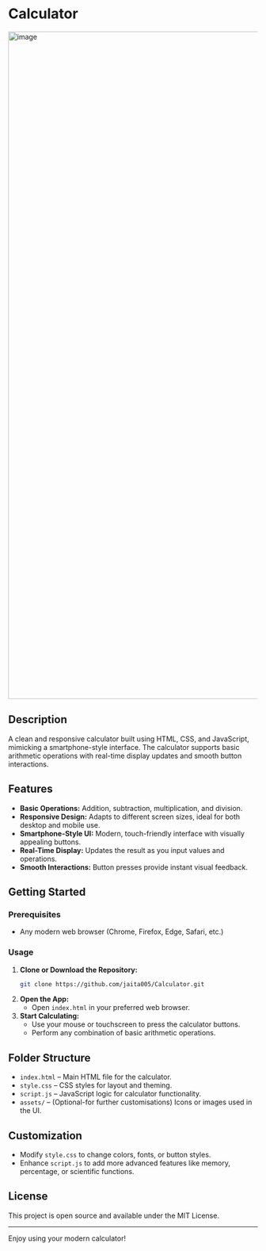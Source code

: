# Calculator

<img width="2555" height="1347" alt="image" src="https://github.com/user-attachments/assets/2102d3c0-b8d9-4bd7-a1eb-86bac7c0d656" />

## Description

A clean and responsive calculator built using HTML, CSS, and JavaScript, mimicking a smartphone-style interface. The calculator supports basic arithmetic operations with real-time display updates and smooth button interactions.

## Features

- **Basic Operations:** Addition, subtraction, multiplication, and division.
- **Responsive Design:** Adapts to different screen sizes, ideal for both desktop and mobile use.
- **Smartphone-Style UI:** Modern, touch-friendly interface with visually appealing buttons.
- **Real-Time Display:** Updates the result as you input values and operations.
- **Smooth Interactions:** Button presses provide instant visual feedback.

## Getting Started

### Prerequisites

- Any modern web browser (Chrome, Firefox, Edge, Safari, etc.)

### Usage

1. **Clone or Download the Repository:**
    ```bash
    git clone https://github.com/jaita005/Calculator.git
    ```
2. **Open the App:**
    - Open `index.html` in your preferred web browser.
3. **Start Calculating:**
    - Use your mouse or touchscreen to press the calculator buttons.
    - Perform any combination of basic arithmetic operations.

## Folder Structure

- `index.html` – Main HTML file for the calculator.
- `style.css` – CSS styles for layout and theming.
- `script.js` – JavaScript logic for calculator functionality.
- `assets/` – (Optional-for further customisations) Icons or images used in the UI.

## Customization

- Modify `style.css` to change colors, fonts, or button styles.
- Enhance `script.js` to add more advanced features like memory, percentage, or scientific functions.

## License

This project is open source and available under the MIT License.

---

Enjoy using your modern calculator!
